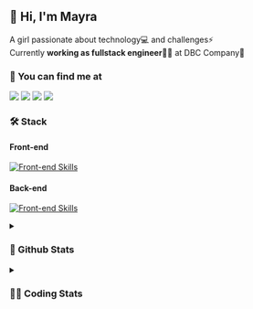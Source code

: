 ## 👋 Hi, I'm Mayra

A girl passionate about technology💻 and challenges⚡  
Currently **working as fullstack engineer**👩‍💻 at DBC Company🚀   

### 💬 You can find me at

<a href="https://mayra.dev" target="_blank" rel="noopener"><img src="https://img.shields.io/badge/-mayra.dev-005FED?style=flat&logo=Google-chrome&logoColor=white"/></a>
<a href="https://linkedin.com/in/mayraamaral" target="_blank" rel="noopener"><img src="https://img.shields.io/badge/-/mayraamaral-0077B5?style=flat&logo=Linkedin&logoColor=white"/></a>
<a href="mailto:mayra@mayra.dev" target="_blank" rel="noopener"><img src="https://img.shields.io/badge/-mayra@mayra.dev-D14836?style=flat&logo=Gmail&logoColor=white"/></a>
<a href="" target="_blank" rel="noopener"><img src="https://img.shields.io/badge/-mayraamaral-7289DA?style=flat&logo=Discord&logoColor=white"/></a>

### 🛠️ Stack
#### Front-end

[![Front-end Skills](https://skillicons.dev/icons?i=react,next,redux,styledcomponents,html,css,sass,js,ts,figma)](https://skillicons.dev)
#### Back-end

[![Front-end Skills](https://skillicons.dev/icons?i=java,spring,postgres,git,linux,bash,nodejs,docker,jenkins)](https://skillicons.dev)


<details>
    <summary><h3>📌 Github Stats</h3></summary>
    <div align="center">
        <table>
      <td><img height="160em" src="https://github-readme-stats.vercel.app/api?username=mayraamaral&show_icons=true&theme=algolia&hide_border=true&hide=stars&count_private=true" alt="Readme stats"></td>
      <td><img height="160em" src="https://github-readme-stats.vercel.app/api/top-langs/?username=mayraamaral&&layout=compact&&theme=algolia&hide_border=true&langs_count=6" alt="Language stats"></td>
       </table>
  </div> 
    

  <p align="center">
    <img src="https://github-readme-streak-stats.herokuapp.com?user=mayraamaral&theme=dark&hide_border=true&date_format=j%20M%5B%20Y%5D&locale=pt-br&background=050F2C&ring=0195DD&fire=23AA7D&currStreakLabel=23AA7D" alt="Streak stats">
  </p> 
</details>

<details>
  <summary><h3>👩‍💻 Coding Stats</h3></summary>
  
  <!--START_SECTION:waka-->
![Code Time](http://img.shields.io/badge/Code%20Time-156%20hrs%2047%20mins-blue)

**🐱 My GitHub Data** 

> 📦 578.3 kB Used in GitHub's Storage 
 > 
> 🏆 311 Contributions in the Year 2023
 > 
> 🚫 Not Opted to Hire
 > 
> 📜 51 Public Repositories 
 > 
> 🔑 24 Private Repositories 
 > 
**I'm an Early 🐤** 

```text
🌞 Morning                310 commits         ███░░░░░░░░░░░░░░░░░░░░░░   13.89 % 
🌆 Daytime                1065 commits        ████████████░░░░░░░░░░░░░   47.72 % 
🌃 Evening                738 commits         ████████░░░░░░░░░░░░░░░░░   33.06 % 
🌙 Night                  119 commits         █░░░░░░░░░░░░░░░░░░░░░░░░   05.33 % 
```
📅 **I'm Most Productive on Monday** 

```text
Monday                   465 commits         █████░░░░░░░░░░░░░░░░░░░░   20.83 % 
Tuesday                  359 commits         ████░░░░░░░░░░░░░░░░░░░░░   16.08 % 
Wednesday                289 commits         ███░░░░░░░░░░░░░░░░░░░░░░   12.95 % 
Thursday                 395 commits         ████░░░░░░░░░░░░░░░░░░░░░   17.70 % 
Friday                   346 commits         ████░░░░░░░░░░░░░░░░░░░░░   15.50 % 
Saturday                 130 commits         █░░░░░░░░░░░░░░░░░░░░░░░░   05.82 % 
Sunday                   248 commits         ███░░░░░░░░░░░░░░░░░░░░░░   11.11 % 
```


📊 **This Week I Spent My Time On** 

```text
🕑︎ Time Zone: America/Sao_Paulo

💬 Programming Languages: 
PHP                      4 hrs 23 mins       █████████████████████████   99.89 % 
HTML                     0 secs              ░░░░░░░░░░░░░░░░░░░░░░░░░   00.07 % 
GitIgnore file           0 secs              ░░░░░░░░░░░░░░░░░░░░░░░░░   00.04 % 
Ezhil                    0 secs              ░░░░░░░░░░░░░░░░░░░░░░░░░   00.00 % 

🔥 Editors: 
PhpStorm                 4 hrs 23 mins       █████████████████████████   100.00 % 

💻 Operating System: 
Linux                    4 hrs 23 mins       █████████████████████████   100.00 % 
```

**I Mostly Code in JavaScript** 

```text
JavaScript               99 repos            ███████░░░░░░░░░░░░░░░░░░   27.12 % 
TypeScript               95 repos            ███████░░░░░░░░░░░░░░░░░░   26.03 % 
Java                     60 repos            ████░░░░░░░░░░░░░░░░░░░░░   16.44 % 
C#                       1 repo              ░░░░░░░░░░░░░░░░░░░░░░░░░   00.27 % 
PHP                      1 repo              ░░░░░░░░░░░░░░░░░░░░░░░░░   00.27 % 
```




 Last Updated on 25/09/2023 18:47:02 UTC
<!--END_SECTION:waka-->

</details>
